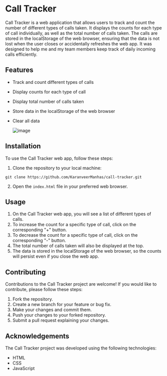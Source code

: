 # Call Tracker

Call Tracker is a web application that allows users to track and count the number of different types of calls taken. It displays the counts for each type of call individually, as well as the total number of calls taken. The calls are stored in the localStorage of the web browser, ensuring that the data is not lost when the user closes or accidentally refreshes the web app. It was designed to help me and my team members keep track of daily incoming calls efficiently.

## Features

- Track and count different types of calls
- Display counts for each type of call
- Display total number of calls taken
- Store data in the localStorage of the web browser
- Clear all data

  ![image](https://github.com/KaranveerManhas/call-tracker/assets/82330083/66d74193-6d2d-427e-b4eb-164f13e33e8d)


## Installation

To use the Call Tracker web app, follow these steps:

1. Clone the repository to your local machine:
```
git clone https://github.com/KaranveerManhas/call-tracker.git
```

2. Open the `index.html` file in your preferred web browser.

## Usage

1. On the Call Tracker web app, you will see a list of different types of calls.
2. To increase the count for a specific type of call, click on the corresponding "+" button.
3. To decrease the count for a specific type of call, click on the corresponding "-" button.
4. The total number of calls taken will also be displayed at the top.
5. The data is stored in the localStorage of the web browser, so the counts will persist even if you close the web app.

## Contributing

Contributions to the Call Tracker project are welcome! If you would like to contribute, please follow these steps:

1. Fork the repository.
2. Create a new branch for your feature or bug fix.
3. Make your changes and commit them.
4. Push your changes to your forked repository.
5. Submit a pull request explaining your changes.



## Acknowledgements

The Call Tracker project was developed using the following technologies:

- HTML
- CSS
- JavaScript
